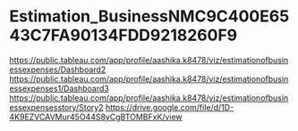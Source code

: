 # Estimation_BusinessNMC9C400E6543C7FA90134FDD9218260F9
https://public.tableau.com/app/profile/aashika.k8478/viz/estimationofbusinessexpenses/Dashboard2
https://public.tableau.com/app/profile/aashika.k8478/viz/estimationofbusinessexpenses1/Dashboard3
https://public.tableau.com/app/profile/aashika.k8478/viz/estimationofbusinessexpensesstory/Story2
https://drive.google.com/file/d/1D-4K9EZVCAVMur45O44S8yCgBTOMBFxK/view
